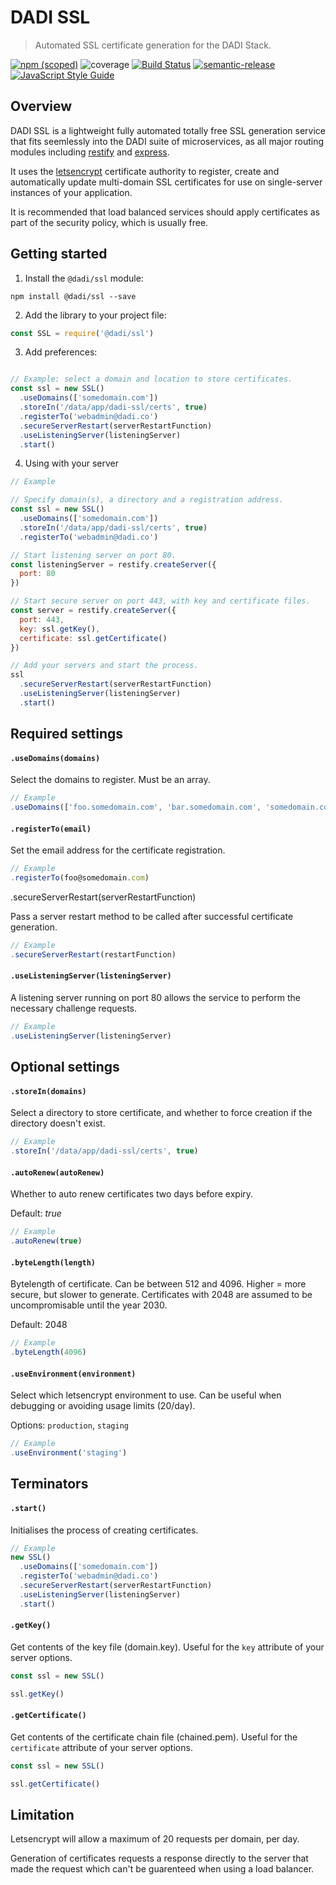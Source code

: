 # DADI SSL

> Automated SSL certificate generation for the DADI Stack.

[![npm (scoped)](https://img.shields.io/npm/v/@dadi/ssl.svg?maxAge=10800&style=flat-square)](https://www.npmjs.com/package/@dadi/ssl)
![coverage](https://img.shields.io/badge/coverage-56%25-red.svg?style=flat?style=flat-square)
[![Build Status](https://travis-ci.org/dadi/ssl.svg?branch=master)](https://travis-ci.org/dadi/ssl)
[![semantic-release](https://img.shields.io/badge/%20%20%F0%9F%93%A6%F0%9F%9A%80-semantic--release-e10079.svg?style=flat-square)](https://github.com/semantic-release/semantic-release)
[![JavaScript Style Guide](https://img.shields.io/badge/code%20style-standard-brightgreen.svg?style=flat-square)](http://standardjs.com/)

## Overview

DADI SSL is a lightweight fully automated totally free SSL generation service that fits seemlessly into the DADI suite of microservices, as all major routing modules including [restify](http://restify.com/) and [express](https://expressjs.com/).

It uses the [letsencrypt](https://letsencrypt.org/) certificate authority to register, create and automatically update multi-domain SSL certificates for use on single-server instances of your application. 

It is recommended that load balanced services should apply certificates as part of the security policy, which is usually free.

## Getting started

1. Install the `@dadi/ssl` module:

```shell
npm install @dadi/ssl --save
```

2. Add the library to your project file:

```javascript
const SSL = require('@dadi/ssl')
```

3. Add preferences:

```javascript

// Example: select a domain and location to store certificates.
const ssl = new SSL()
  .useDomains(['somedomain.com'])
  .storeIn('/data/app/dadi-ssl/certs', true)
  .registerTo('webadmin@dadi.co')
  .secureServerRestart(serverRestartFunction)
  .useListeningServer(listeningServer)
  .start()
```

4. Using with your server

```javascript
// Example

// Specify domain(s), a directory and a registration address.
const ssl = new SSL()
  .useDomains(['somedomain.com'])
  .storeIn('/data/app/dadi-ssl/certs', true)
  .registerTo('webadmin@dadi.co')

// Start listening server on port 80.
const listeningServer = restify.createServer({
  port: 80
})

// Start secure server on port 443, with key and certificate files.
const server = restify.createServer({
  port: 443,
  key: ssl.getKey(),
  certificate: ssl.getCertificate()
})

// Add your servers and start the process.
ssl
  .secureServerRestart(serverRestartFunction)
  .useListeningServer(listeningServer)
  .start()

```

## Required settings

#### `.useDomains(domains)`

Select the domains to register. Must be an array.

```javascript
// Example
.useDomains(['foo.somedomain.com', 'bar.somedomain.com', 'somedomain.com'])
```

#### `.registerTo(email)`

Set the email address for the certificate registration.

```javascript
// Example
.registerTo(foo@somedomain.com)

```

.secureServerRestart(serverRestartFunction)

Pass a server restart method to be called after successful certificate generation.

```javascript
// Example
.secureServerRestart(restartFunction)
```

#### `.useListeningServer(listeningServer)`

A listening server running on port 80 allows the service to perform the necessary challenge requests. 

```javascript
// Example
.useListeningServer(listeningServer)
```

## Optional settings

#### `.storeIn(domains)`

Select a directory to store certificate, and whether to force creation if the directory doesn't exist.

```javascript
// Example
.storeIn('/data/app/dadi-ssl/certs', true)
```

#### `.autoRenew(autoRenew)`

Whether to auto renew certificates two days before expiry.

Default: *true*

```javascript
// Example
.autoRenew(true)
```

#### `.byteLength(length)`

Bytelength of certificate. Can be between 512 and 4096. Higher = more secure, but slower to generate. Certificates with 2048 are assumed to be uncompromisable until the year 2030.

Default: 2048

```javascript
// Example
.byteLength(4096)
```

#### `.useEnvironment(environment)`

Select which letsencrypt environment to use. Can be useful when debugging or avoiding usage limits (20/day).

Options: `production`, `staging`

```javascript
// Example
.useEnvironment('staging')
```

## Terminators

#### `.start()`

Initialises the process of creating certificates.

```javascript
// Example
new SSL()
  .useDomains(['somedomain.com'])
  .registerTo('webadmin@dadi.co')
  .secureServerRestart(serverRestartFunction)
  .useListeningServer(listeningServer)
  .start()
```

#### `.getKey()`

Get contents of the key file (domain.key). Useful for the `key` attribute of your server options.

```javascript
const ssl = new SSL()

ssl.getKey()
```

#### `.getCertificate()`

Get contents of the certificate chain file (chained.pem). Useful for the `certificate` attribute of your server options.

```javascript
const ssl = new SSL()

ssl.getCertificate()
```

## Limitation

Letsencrypt will allow a maximum of 20 requests per domain, per day. 

Generation of certificates requests a response directly to the server that made the request which can't be guarenteed when using a load balancer.